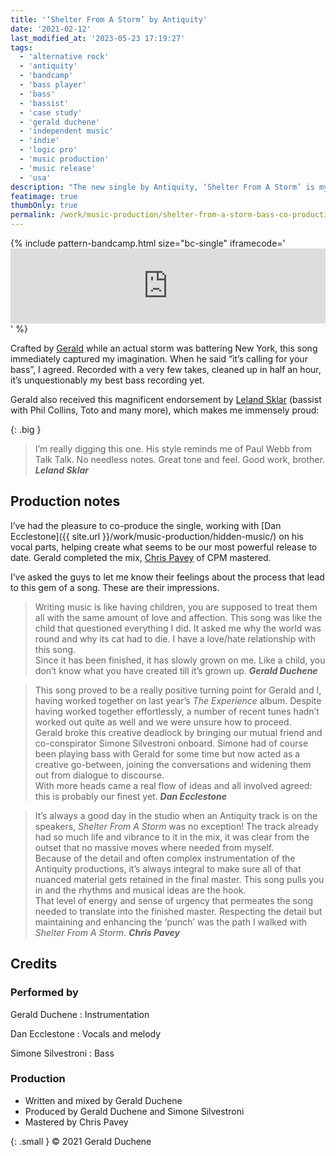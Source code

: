 ```yaml
---
title: '‘Shelter From A Storm’ by Antiquity'
date: '2021-02-12'
last_modified_at: '2023-05-23 17:19:27'
tags:
  - 'alternative rock'
  - 'antiquity'
  - 'bandcamp'
  - 'bass player'
  - 'bass'
  - 'bassist'
  - 'case study'
  - 'gerald duchene'
  - 'independent music'
  - 'indie'
  - 'logic pro'
  - 'music production'
  - 'music release'
  - 'usa'
description: "The new single by Antiquity, ‘Shelter From A Storm’ is my new bass recording and co-production, together with Gerald Duchene."
featimage: true
thumbOnly: true
permalink: /work/music-production/shelter-from-a-storm-bass-co-production-antiquity/
---
```

{% include pattern-bandcamp.html size="bc-single" iframecode='<iframe style="border: 0; width: 100%; height: 120px;" src="https://bandcamp.com/EmbeddedPlayer/track=2838120524/size=large/bgcol=ffffff/linkcol=333333/tracklist=false/artwork=small/transparent=true/"><a href="https://sessions.antiquity-music.com/track/shelter-from-a-storm">Shelter From A Storm by Antiquity</a></iframe>' %}

Crafted by [Gerald](https://antiquitysessions1.bandcamp.com/track/shelter-from-a-storm) while an actual storm was battering New York, this song immediately captured my imagination. When he said “it’s calling for your bass”, I agreed. Recorded with a very few takes, cleaned up in half an hour, it’s unquestionably my best bass recording yet. 

Gerald also received this magnificent endorsement by [Leland Sklar](https://en.wikipedia.org/wiki/Leland_Sklar) (bassist with Phil Collins, Toto and many more), which makes me immensely proud:

{: .big }
> I’m really digging this one. His style reminds me of Paul Webb from Talk Talk. No needless notes. Great tone and feel. Good work, brother.
> <cite><strong>Leland Sklar</strong></cite>

## Production notes

I’ve had the pleasure to co-produce the single, working with [Dan Ecclestone]({{ site.url }}/work/music-production/hidden-music/) on his vocal parts, helping create what seems to be our most powerful release to date. Gerald completed the mix, [Chris Pavey](https://www.chrispaveymastering.com/) of CPM mastered.

I’ve asked the guys to let me know their feelings about the process that lead to this gem of a song. These are their impressions.

> Writing music is like having children, you are supposed to treat them all with the same amount of love and affection. This song was like the child that questioned everything I did. It asked me why the world was round and why its cat had to die. I have a love/hate relationship with this song.<br>
> Since it has been finished, it has slowly grown on me. Like a child, you don’t know what you have created till it’s grown up.
> <cite><strong>Gerald Duchene</strong></cite>

> This song proved to be a really positive turning point for Gerald and I, having worked together on last year’s *The Experience* album. Despite having worked together effortlessly, a number of recent tunes hadn’t worked out quite as well and we were unsure how to proceed.<br>
> Gerald broke this creative deadlock by bringing our mutual friend and co-conspirator Simone Silvestroni onboard. Simone had of course been playing bass with Gerald for some time but now acted as a creative go-between, joining the conversations and widening them out from dialogue to discourse.<br>
> With more heads came a real flow of ideas and all involved agreed: this is probably our finest yet.
> <cite><strong>Dan Ecclestone</strong></cite>

> It’s always a good day in the studio when an Antiquity track is on the speakers, _Shelter From A Storm_ was no exception! The track already had so much life and vibrance to it in the mix, it was clear from the outset that no massive moves where needed from myself.<br>
> Because of the detail and often complex instrumentation of the Antiquity productions, it’s always integral to make sure all of that nuanced material gets retained in the final master. This song pulls you in and the rhythms and musical ideas are the hook.<br>
> That level of energy and sense of urgency that permeates the song needed to translate into the finished master. Respecting the detail but maintaining and enhancing the ‘punch’ was the path I walked with _Shelter From A Storm_.
> <cite><strong>Chris Pavey</strong></cite>

## Credits

### Performed by

Gerald Duchene
: Instrumentation

Dan Ecclestone
: Vocals and melody

Simone Silvestroni
: Bass

### Production

- Written and mixed by Gerald Duchene
- Produced by Gerald Duchene and Simone Silvestroni
- Mastered by Chris Pavey

{: .small }
&copy; 2021 Gerald Duchene